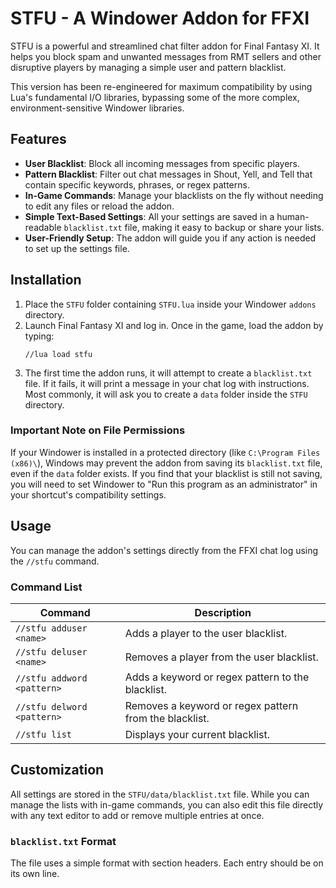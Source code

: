 # STFU - A Windower Addon for FFXI

STFU is a powerful and streamlined chat filter addon for Final Fantasy XI. It helps you block spam and unwanted messages from RMT sellers and other disruptive players by managing a simple user and pattern blacklist.

This version has been re-engineered for maximum compatibility by using Lua's fundamental I/O libraries, bypassing some of the more complex, environment-sensitive Windower libraries.

## Features

-   **User Blacklist**: Block all incoming messages from specific players.
-   **Pattern Blacklist**: Filter out chat messages in Shout, Yell, and Tell that contain specific keywords, phrases, or regex patterns.
-   **In-Game Commands**: Manage your blacklists on the fly without needing to edit any files or reload the addon.
-   **Simple Text-Based Settings**: All your settings are saved in a human-readable `blacklist.txt` file, making it easy to backup or share your lists.
-   **User-Friendly Setup**: The addon will guide you if any action is needed to set up the settings file.

## Installation

1.  Place the `STFU` folder containing `STFU.lua` inside your Windower `addons` directory.
2.  Launch Final Fantasy XI and log in. Once in the game, load the addon by typing:
    ```
    //lua load stfu
    ```
3.  The first time the addon runs, it will attempt to create a `blacklist.txt` file. If it fails, it will print a message in your chat log with instructions. Most commonly, it will ask you to create a `data` folder inside the `STFU` directory.

### **Important Note on File Permissions**

If your Windower is installed in a protected directory (like `C:\Program Files (x86)\`), Windows may prevent the addon from saving its `blacklist.txt` file, even if the `data` folder exists. If you find that your blacklist is still not saving, you will need to set Windower to "Run this program as an administrator" in your shortcut's compatibility settings.

## Usage

You can manage the addon's settings directly from the FFXI chat log using the `//stfu` command.

### Command List

| Command                       | Description                                         |
| ----------------------------- | --------------------------------------------------- |
| `//stfu adduser <name>`        | Adds a player to the user blacklist.                |
| `//stfu deluser <name>`        | Removes a player from the user blacklist.           |
| `//stfu addword <pattern>`     | Adds a keyword or regex pattern to the blacklist.   |
| `//stfu delword <pattern>`     | Removes a keyword or regex pattern from the blacklist.|
| `//stfu list`                  | Displays your current blacklist.      |

## Customization

All settings are stored in the `STFU/data/blacklist.txt` file. While you can manage the lists with in-game commands, you can also edit this file directly with any text editor to add or remove multiple entries at once.

### `blacklist.txt` Format

The file uses a simple format with section headers. Each entry should be on its own line.
